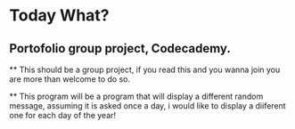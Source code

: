 # Today What?

## Portofolio group project, Codecademy.

** This should be a group project, if you read this and you wanna join you are more than welcome to do so.

** This program will be a program that will display a different random message, assuming it is asked once a day, i would like to display a diiferent one for each day of the year! 
